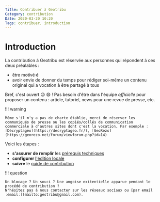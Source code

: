 ```yaml
---
Title: Contribuer à Geotribu
Category: contribution
Date: 2020-03-20 10:20
Tags: contribuer, introduction
---
```


# Introduction

La contribution à Geotribu est réservée aux personnes qui répondent à ces deux préalables :

- être motivé·é
- avoir envie de donner du temps pour rédiger soi-même un contenu original qui a vocation à être partagé à tous

Bref, c'est ouvert :wink: :smile: ! Pas besoin d'être dans l'équipe _officielle_ pour proposer un contenu : article, tutoriel, news pour une revue de presse, etc.

!!! warning

    Même s'il n'y a pas de charte établie, merci de réserver les communiqués de presse ou les copiés/collés de communication commerciale à d'autres sites dont c'est la vocation. Par exemple : [Décryptagéo](https://decryptageo.fr/), [GeoRezo](https://georezo.net/forum/viewforum.php?id=14)

Voici les étapes :

- **s'assurer de remplir** les [prérequis techniques](../requirements)
- **configurer** [l'édition locale](../local/local_edition_setup)
- **suivre** le [guide de contribution](../contribution_guide)

!!! question

    Un blocage ? Un souci ? Une angoise exitentielle apparue pendant le procédé de contribution ?
    N'hésitez pas à nous contacter sur les réseaux sociaux ou [par email :email:](mailto:geotribu@gmail.com).
